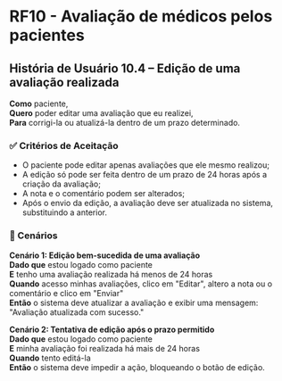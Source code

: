 # RF10 - Avaliação de médicos pelos pacientes
## História de Usuário 10.4 – Edição de uma avaliação realizada

**Como** paciente,  
**Quero** poder editar uma avaliação que eu realizei,  
**Para** corrigi-la ou atualizá-la dentro de um prazo determinado.  

### ✅ Critérios de Aceitação
- O paciente pode editar apenas avaliações que ele mesmo realizou;
- A edição só pode ser feita dentro de um prazo de 24 horas após a criação da avaliação;
- A nota e o comentário podem ser alterados;
- Após o envio da edição, a avaliação deve ser atualizada no sistema, substituindo a anterior.

### 📌 Cenários
**Cenário 1: Edição bem-sucedida de uma avaliação**  
**Dado que** estou logado como paciente  
**E** tenho uma avaliação realizada há menos de 24 horas  
**Quando** acesso minhas avaliações, clico em "Editar", altero a nota ou o comentário e clico em "Enviar"  
**Então** o sistema deve atualizar a avaliação e exibir uma mensagem: "Avaliação atualizada com sucesso."  

**Cenário 2: Tentativa de edição após o prazo permitido**  
**Dado que** estou logado como paciente  
**E** minha avaliação foi realizada há mais de 24 horas  
**Quando** tento editá-la  
**Então** o sistema deve impedir a ação, bloqueando o botão de edição.  
